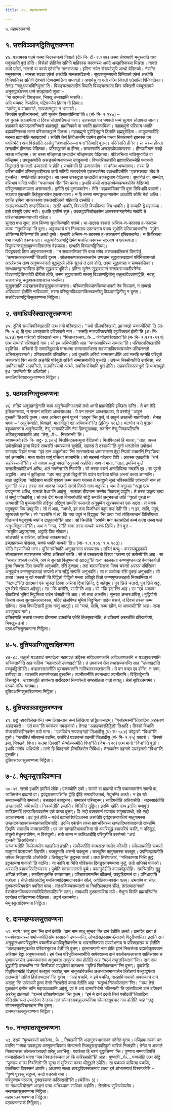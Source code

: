 ```yaml
---
title: ०५. महायञ्ञवग्गो

---
```

५. महायञ्ञवग्गो  


## १. सत्तविञ्ञाणट्ठितिसुत्तवण्णना

४४. पञ्चमस्स पठमे यस्मा निदस्सनत्थे निपातो (दी॰ नि॰ टी॰ २.१२७) तस्मा सेय्यथापि मनुस्साति यथा मनुस्साति वुत्तं होति। विसेसो होतियेव सतिपि बाहिरस्स कारणस्स अभेदे अज्झत्तिकस्स भिन्नत्ता। नानत्तं काये एतेसं, नानत्तो वा कायो एतेसन्ति नानत्तकाया। इमिना नयेन सेसपदेसुपि अत्थो वेदितब्बो। नेसन्ति मनुस्सानम्। नानत्ता सञ्ञा एतेसं अत्थीति नानत्तसञ्ञिनो। सुखसमुस्सयतो विनिपातो एतेसं अत्थीति विनिपातिका सतिपि देवभावे दिब्बसम्पत्तिया अभावतो। अपायेसु वा गतो नत्थि निपातो एतेसन्ति विनिपातिका। तेनाह ‘‘चतुअपायविनिमुत्ता’’ति। पियङ्करमातादीनं वियाति पियङ्करमाता किर यक्खिनी पच्चूससमये अनुरुद्धत्थेरस्स धम्मं सज्झायतो सुत्वा –  
‘‘मा सद्दमकरी पियङ्कर, भिक्खु धम्मपदानि भासति।  
अपि धम्मपदं विजानिय, पटिपज्जेम हिताय नो सिया॥  
‘‘पाणेसु च संयमामसे, सम्पजानमुसा न भणामसे।  
सिक्खेम सुसील्यमत्तनो, अपि मुच्चेम पिसाचयोनिया’’ति॥ (सं॰ नि॰ १.२४०) –  
एवं पुत्तकं सञ्ञापेत्वा तं दिवसं सोतापत्तिफलं पत्ता। उत्तरमाता पन भगवतो धम्मं सुत्वाव सोतापन्ना जाता।  
ब्रह्मकाये पठमज्झाननिब्बत्ते ब्रह्मसमूहे, ब्रह्मनिकाये वा भवाति ब्रह्मकायिका। महाब्रह्मुनो परिसाय भवाति ब्रह्मपारिसज्जा तस्स परिचारकट्ठाने ठितत्ता। महाब्रह्मुनो पुरोहितट्ठाने ठिताति ब्रह्मपुरोहिता। आयुवण्णादीहि महन्ता ब्रह्मानोति महाब्रह्मानो। सतिपि तेसं तिविधानम्पि पठमेन झानेन गन्त्वा निब्बत्तभावे झानस्स पन पवत्तिभेदेन अयं विसेसोति दस्सेतुं ‘‘ब्रह्मपारिसज्जा पना’’तिआदि वुत्तम्। परित्तेनाति हीनेन। सा चस्स हीनता छन्दादीनं हीनताय वेदितब्बा। पटिलद्धमत्तं वा हीनम्। कप्पस्साति असङ्ख्येय्यकप्पस्स । हीनपणीतानं मज्झे भवत्ता मज्झिमम्। सा चस्स मज्झिमता छन्दादीनं मज्झिमताय वेदितब्बा। पटिलभित्वा नातिसुभावितं वा मज्झिमम्। उपड्ढकप्पोति असङ्ख्येय्यकप्पस्स उपड्ढकप्पो। विप्फारिकतरोति ब्रह्मपारिसज्जेहि पमाणतो विपुलतरो सभावतो उळारतरो च होति। सभावेनपि हि उळारतमोव। तं पनेत्थ अप्पमाणम्। तस्स हि परित्ताभादीनं परित्तसुभादीनञ्च काये सतिपि सभाववेमत्ते एकत्तवसेनेव ववत्थपीयतीति ‘‘एकत्तकाया’’त्वेव ते वुच्चन्ति। पणीतेनाति उक्कट्ठेन। सा चस्स उक्कट्ठता छन्दादीनं उक्कट्ठताय वेदितब्बा। सुभावितं वा, सम्मदेव, वसिभावं पापितं पणीतं ‘‘पधानभावं नीत’’न्ति कत्वा। इधापि कप्पो असङ्ख्येय्यकप्पवसेनेव वेदितब्बो परिपुण्णमहाकप्पस्स असम्भवतो। इतीति एवं वुत्तप्पकारेन। तेति ‘‘ब्रह्मकायिका’’ति वुत्ता तिविधापि ब्रह्मानो। सञ्ञाय एकत्ताति तिहेतुकभावेन एकसभावत्ता। न हि तस्सा सम्पयुत्तधम्मवसेन अञ्ञोपि कोचि भेदो अत्थि। एवन्ति इमिना नानत्तकाया एकत्तसञ्ञिनो गहिताति दस्सेति।  
दण्डउक्कायाति दण्डदीपिकाय। सरति धावति, विस्सरति विप्पकिण्णा विय धावति। द्वे कप्पाति द्वे महाकप्पा। इतो परेसुपि एसेव नयो। इधाति इमस्मिं सुत्ते। उक्कट्ठपरिच्छेदवसेन आभस्सरग्गहणेनेव सब्बेपि ते परित्ताभाअप्पमाणाभापि गहिता।  
सुन्दरा पभा सुभा, ताय किण्णा सुभाकिण्णाति वत्तब्बे। भा-सद्दस्स रस्सत्तं अन्तिम-ण-कारस्स ह-कारञ्च कत्वा ‘‘सुभकिण्हा’’ति वुत्ता। अट्ठकथायं पन निच्चलाय एकग्घनाय पभाय सुभोति परियायवचनन्ति ‘‘सुभेन ओकिण्णा विकिण्णा’’ति अत्थो वुत्तो। एत्थापि अन्तिम-ण-कारस्स ह-कारकरणं इच्छितब्बमेव। न छिज्जित्वा पभा गच्छति एकग्घनत्ता। चतुत्थविञ्ञाणट्ठितिमेव भजन्ति कायस्स सञ्ञाय च एकरूपत्ता। विपुलसन्तसुखायुवण्णादिफलत्ता वेहप्फला। एत्थाति विञ्ञाणट्ठितियम्।  
विवट्टपक्खे ठिता अपुनरावत्तनतो। ‘‘न सब्बकालिका’’ति वत्वा तमेव असब्बकालिकत्तं विभावेतुं ‘‘कप्पसतसहस्सम्पी’’तिआदि वुत्तम्। सोळसकप्पसहस्सच्चयेन उप्पन्नानं सुद्धावासब्रह्मानं परिनिब्बायनतो अञ्ञेसञ्च तत्थ अनुप्पज्जनतो बुद्धसुञ्ञे लोके सुञ्ञं तं ठानं होति, तस्मा सुद्धावासा न सब्बकालिका। खन्धावारट्ठानसदिसा होन्ति सुद्धावासभूमियो। इमिना सुत्तेन सुद्धावासानं सत्तावासभावदीपनेनेव विञ्ञाणट्ठितिभावोपि दीपितो होति, तस्मा सुद्धावासापि सत्तसु विञ्ञाणट्ठितीसु चतुत्थविञ्ञाणट्ठितिं, नवसु सत्तावासेसु चतुत्थसत्तावासञ्च भजन्ति।  
सुखुमत्ताति सङ्खारावसेससुखुमभावप्पत्तत्ता। परिब्यत्तविञ्ञाणकिच्चाभावतो नेव विञ्ञाणं, न सब्बसो अविञ्ञाणं होतीति नाविञ्ञाणं, तस्मा परिप्फुतविञ्ञाणकिच्चवन्तीसु विञ्ञाणट्ठितीसु न वुत्तम्।  
सत्तविञ्ञाणट्ठितिसुत्तवण्णना निट्ठिता।  


## २. समाधिपरिक्खारसुत्तवण्णना

४५. दुतिये समाधिपरिक्खाराति एत्थ तयो परिक्खारा। ‘‘रथो सीलपरिक्खारो, झानक्खो चक्कवीरियो’’ति (सं॰ नि॰ ५.४) हि एत्थ अलङ्कारो परिक्खारो नाम। ‘‘सत्तहि नगरपरिक्खारेहि सुपरिक्खतं होती’’ति (अ॰ नि॰ ७.६७) एत्थ परिवारो परिक्खारो नाम। ‘‘गिलानपच्चय…पे॰… जीवितपरिक्खारा’’ति (म॰ नि॰ १.१९१-१९२) एत्थ सम्भारो परिक्खारो नाम। सो इध अधिप्पेतोति आह ‘‘मग्गसमाधिस्स सम्भारा’’ति। परिवारपरिक्खारोपि वट्टतियेव। परिवारो हि सम्मादिट्ठादयो मग्गधम्मा सम्मासमाधिस्स सहजातादिपच्चयभावेन परिकरणतो अभिसङ्खरणतो। परिक्खताति परिवारिता। अयं वुच्चति अरियो सम्मासमाधीति अयं सत्तहि रतनेहि परिवुतो चक्कवत्ती विय सत्तहि अङ्गेहि परिवुतो अरियो सम्मासमाधीति वुच्चति। उपेच्च निस्सीयतीति उपनिसा, सह उपनिसायाति सउपनिसो, सउपनिस्सयो अत्थो, सपरिवारोयेवाति वुत्तं होति। सहकारिकारणभूतो हि धम्मसमूहो इध ‘‘उपनिसो’’ति अधिप्पेतो।  
समाधिपरिक्खारसुत्तवण्णना निट्ठिता।  


## ३. पठमअग्गिसुत्तवण्णना

४६. ततिये अनुडहनट्ठेनाति कामं आहुनेय्यग्गिआदयो तयो अग्गी ब्राह्मणेहिपि इच्छिता सन्ति। ते पन तेहि इच्छितमत्ताव, न सत्तानं तादिसा अत्थसाधका। ये पन सत्तानं अत्थसाधका, ते दस्सेतुं ‘‘आहुनं वुच्चती’’तिआदि वुत्तम्। तत्थ आनेत्वा हुननं पूजनं ‘‘आहुन’’न्ति वुत्तं, तं आहुनं अरहन्ती मातापितरो। तेनाह भगवा – ‘‘आहुनेय्याति, भिक्खवे, मातापितूनं एतं अधिवचन’’न्ति (इतिवु॰ १०६)। यदग्गेन च ते पुत्तानं बहूपकारताय आहुनेय्याति, तेसु सम्मापटिपत्ति नेसं हितसुखावहा, तदग्गेन तेसु मिच्छापटिपत्ति अहितदुक्खावहाति आह ‘‘तेसु…पे॰… निब्बत्तन्ती’’ति।  
स्वायमत्थो (दी॰ नि॰ अट्ठ॰ ३.३०५) मित्तविन्दकवत्थुना वेदितब्बो। मित्तविन्दको हि मातरा, ‘‘तात, अज्ज उपोसथिको हुत्वा विहारे सब्बरत्तिं धम्मस्सवनं सुणोहि, सहस्सं ते दस्सामी’’ति वुत्तो धनलोभेन उपोसथं समादाय विहारं गन्त्वा ‘‘इदं ठानं अकुतोभय’’न्ति सल्लक्खेत्वा धम्मासनस्स हेट्ठा निपन्नो सब्बरत्तिं निद्दायित्वा घरं अगमासि। माता पातोव यागुं पचित्वा उपनामेसि। सो सहस्सं गहेत्वाव पिवि। अथस्स एतदहोसि ‘‘धनं संहरिस्सामी’’ति। सो नावाय समुद्दं पक्खन्दितुकामो अहोसि। अथ नं माता, ‘‘तात, इमस्मिं कुले चत्तालीसकोटिधनं अत्थि, अलं गमनेना’’ति निवारेति। सो तस्सा वचनं अनादियित्वा गच्छति एव। सा पुरतो अट्ठासि। अथ नं कुज्झित्वा ‘‘अयं मय्हं पुरतो तिट्ठती’’ति पादेन पहरित्वा पतितं अन्तरं कत्वा अगमासि।  
माता उट्ठहित्वा ‘‘मादिसाय मातरि एवरूपं कम्मं कत्वा गतस्स ते गतट्ठाने सुखं भविस्सतीति एवंसञ्ञी नाम त्वं पुत्ता’’ति आह। तस्स नावं आरुय्ह गच्छतो सत्तमे दिवसे नावा अट्ठासि। अथ ते मनुस्सा ‘‘अद्धा एत्थ पापपुग्गलो अत्थि, सलाकं देथा’’ति आहंसु। सलाका दीयमाना तस्सेव तिक्खत्तुं पापुणि। ते तस्स उळुम्पं दत्वा तं समुद्दे पक्खिपिंसु। सो एकं दीपं गन्त्वा विमानपेतीहि सद्धिं सम्पत्तिं अनुभवन्तो ताहि ‘‘पुरतो पुरतो मा अगमासी’’ति वुच्चमानोपि तद्दिगुणं तद्दिगुणं सम्पत्तिं पस्सन्तो अनुपुब्बेन खुरचक्कधरं एकं अद्दस। तं चक्कं पदुमपुप्फं विय उपट्ठासि। सो तं आह, ‘‘अम्भो, इदं तया पिळन्धितं पदुमं मय्हं देही’’ति। न इदं, सामि, पदुमं, खुरचक्कं एतन्ति। सो ‘‘वञ्चेसि मं त्वं, किं मया पदुमं न दिट्ठपुब्ब’’न्ति वत्वा ‘‘त्वं लोहितचन्दनं विलिम्पित्वा पिळन्धनं पदुमपुप्फं मय्हं न दातुकामो’’ति आह। सो चिन्तेसि ‘‘अयम्पि मया कतसदिसं कम्मं कत्वा तस्स फलं अनुभवितुकामो’’ति। अथ नं ‘‘गण्ह, रे’’ति वत्वा तस्स मत्थके चक्कं खिपि। तेन वुत्तं –  
‘‘चतुब्भि अट्ठज्झगमा, अट्ठाहि पिच सोळस।  
सोळसाहि च बात्तिंस, अत्रिच्छं चक्कमासदो।  
इच्छाहतस्स पोसस्स, चक्कं भमति मत्थके’’ति॥ (जा॰ १.१.१०४; १.५.१०३)।  
सोति गेहसामिको भत्ता। पुरिमनयेनेवाति अनुडहनस्स पच्चयताय। तत्रिदं वत्थु – कस्सपबुद्धकाले सोतापन्नस्स उपासकस्स भरिया अतिचारं चरति। सो तं पच्चक्खतो दिस्वा ‘‘कस्मा एवं करोसी’’ति आह। सा ‘‘सचाहं एवरूपं करोमि, अयं मे सुनखो विलुप्पमानो खादतू’’ति वत्वा कालकता कण्णमुण्डकदहे वेमानिकपेती हुत्वा निब्बत्ता दिवा सम्पत्तिं अनुभवति, रत्तिं दुक्खम्। तदा बाराणसिराजा मिगवं चरन्तो अरञ्ञं पविसित्वा अनुपुब्बेन कण्णमुण्डकदहं सम्पत्तो ताय सद्धिं सम्पत्तिं अनुभवति। सा तं वञ्चेत्वा रत्तिं दुक्खं अनुभवति। सो ञत्वा ‘‘कत्थ नु खो गच्छती’’ति पिट्ठितो पिट्ठितो गन्त्वा अविदूरे ठितो कण्णमुण्डकदहतो निक्खमित्वा तं ‘‘पटपट’’न्ति खादमानं एकं सुनखं दिस्वा असिना द्विधा छिन्दि, द्वे अहेसुम्। पुन छिन्ने चत्तारो, पुन छिन्ने अट्ठ, पुन छिन्ने सोळस अहेसुम्। सा ‘‘किं करोसि, सामी’’ति आह। सो ‘‘किं इद’’न्ति आह। सा ‘‘एवं अकत्वा खेळपिण्डं भूमियं निट्ठुभित्वा पादेन घंसाही’’ति आह। सो तथा अकासि। सुनखा अन्तरधायिंसु। मुट्ठियोगो किरायं तस्स सुनखन्तरधानस्स, यदिदं खेळपिण्डं भूमियं निट्ठुभित्वा पादेन घंसनं, तं दिवसं तस्सा कम्मं खीणम्। राजा विप्पटिसारी हुत्वा गन्तुं आरद्धो। सा ‘‘मय्हं, सामि, कम्मं खीणं, मा अगमासी’’ति आह। राजा अस्सुत्वाव गतो।  
दक्खिणाति चत्तारो पच्चया दीयमाना दक्खन्ति एतेहि हितसुखानीति, तं दक्खिणं अरहतीति दक्खिणेय्यो, भिक्खुसङ्घो।  
पठमअग्गिसुत्तवण्णना निट्ठिता।  


## ४-५. दुतियअग्गिसुत्तादिवण्णना

४७-४८. चतुत्थे यञ्ञवाटं सम्पादेत्वा महायञ्ञं उद्दिस्स सविञ्ञाणकानि अविञ्ञाणकानि च यञ्ञूपकरणानि सज्जितानीति आह पाळियं ‘‘महायञ्ञो उपक्खटो’’ति। तं उपकरणं तेसं तथासज्जनन्ति आह ‘‘उपक्खटोति पच्चुपट्ठितो’’ति। वच्छतरसतानीति युवभावप्पत्तानि नातिबलववच्छसतानि। ते पन वच्छा एव होन्ति, न दम्मा, बलीबद्दा वा। उरब्भाति तरुणमेण्डका वुच्चन्ति। उपनीतानीति ठपनत्थाय उपनीतानि। विहिंसट्ठेनाति हिंसनट्ठेन। उपवायतूति उपगन्त्वा सरीरदरथं निब्बापेन्तो सण्हसीतला वातो वायतु। सेसं सुविञ्ञेय्यमेव। पञ्चमे नत्थि वत्तब्बम्।  
दुतियअग्गिसुत्तादिवण्णना निट्ठिता।  


## ६. दुतियसञ्ञासुत्तवण्णना

४९. छट्ठे न्हारुविलेखनन्ति चम्मं लिखन्तानं चम्मं लिखित्वा छड्डितकसटम्। ‘‘एसोहमस्मी’’तिआदिना अहंकरणं अहङ्कारो। ‘‘एतं ममा’’ति ममंकरणं ममङ्कारो। तेनाह ‘‘अहङ्कारदिट्ठितो’’तिआदि। तिस्सो विधाति सेय्यसदिसहीनवसेन तयो माना। ‘‘एकविधेन रूपसङ्गहो’’तिआदीसु (ध॰ स॰ ५८४) कोट्ठासो ‘‘विधा’’ति वुत्तो। ‘‘कथंविधं सीलवन्तं वदन्ति, कथंविधं पञ्ञवन्तं वदन्ती’’तिआदीसु (सं॰ नि॰ १.९५) पकारो। ‘‘तिस्सो इमा, भिक्खवे, विधा। कतमा तिस्सो? सेय्योहमस्मीति विधा’’ति (विभ॰ ९२०) एत्थ मानो ‘‘विधा’’ति वुत्तो। इधापि मानोव अधिप्पेतो। मानो हि विदहनतो हीनादिवसेन तिविधा। तेनाकारेन दहनतो उपदहनतो ‘‘विधा’’ति वुच्चति।  
दुतियसञ्ञासुत्तवण्णना निट्ठिता।  


## ७-८. मेथुनसुत्तादिवण्णना

५०-५१. सत्तमे इधाति इमस्मिं लोके। एकच्चोति एको। समणो वा ब्राह्मणो वाति पब्बज्जामत्तेन समणो वा, जातिमत्तेन ब्राह्मणो वा। द्वयंद्वयसमापत्तिन्ति द्वीहि द्वीहि समापज्जितब्बं, मेथुनन्ति अत्थो। न हेव खो समापज्जतीति सम्बन्धो। उच्छादनं उब्बट्टनम्। सम्बाहनं परिमद्दनम्। सादियतीति अधिवासेति। तदस्सादेतीति उच्छादनादिं अभिरमति। निकामेतीति इच्छति। वित्तिन्ति तुट्ठिम्। इदम्पि खोति एत्थ इदन्ति यथावुत्तं सादियनादिं खण्डादिभाववसेन एकं कत्वा वुत्तम्। पि-सद्दो वक्खमानं उपादाय समुच्चयत्थो, खो-सद्दो अवधारणत्थो। इदं वुत्तं होति – यदेतं ब्रह्मचारिपटिञ्ञस्स असतिपि द्वयंद्वयसमापत्तियं मातुगामस्स उच्छादननहापनसम्बाहनसादियनादि। इदम्पि एकंसेन तस्स ब्रह्मचरियस्स खण्डादिभावापादनतो खण्डम्पि छिद्दम्पि सबलम्पि कम्मासम्पीति। एवं पन खण्डादिभावापत्तिया सो अपरिसुद्धं ब्रह्मचरियं चरति, न परिसुद्धं, संयुत्तो मेथुनसंयोगेन, न विसंयुत्तो। ततो चस्स न जातिआदीहि परिमुत्तीति दस्सेन्तो ‘‘अयं वुच्चती’’तिआदिमाह।  
सञ्जग्घतीति किलेसवसेन महाहसितं हसति। संकीळतीति कायसंसग्गवसेन कीळति। संकेलायतीति सब्बसो मातुगामं केलायन्तो विहरति। चक्खुनाति अत्तनो चक्खुना। चक्खुन्ति मातुगामस्स चक्खुम्। उपनिज्झायतीति उपेच्च निज्झायति ओलोकेति। तिरोकुट्टन्ति कुट्टस्स परतो। तथा तिरोपाकारं, ‘‘मत्तिकामया भित्ति कुट्टं, इट्ठकामया पाकारो’’ति वदन्ति। या काचि वा भित्ति पोरिसका दियड्ढरतनप्पमाणा कुट्टं, ततो अधिको पाकारो। अस्साति ब्रह्मचारिपटिञ्ञस्स। पुब्बेति वतसमादानतो पुब्बे। कामगुणेहीति कामकोट्ठासेहि। समप्पितन्ति सुट्ठु अप्पितं सहितम्। समङ्गिभूतन्ति समन्नागतम्। परिचारयमानन्ति कीळन्तं, उपट्ठहियमानं वा। पणिधायाति पत्थेत्वा। सीलेनातिआदीसु यमनियमादिसमादानवसेन सीलं, अवीतिक्कमवसेन वतम्। उभयम्पि वा सीलं, दुक्करचरियवसेन पवत्तितं वतम्। तंतंअकिच्चसम्मततो वा निवत्तिलक्खणं सीलं, तंतंसमादानवतो वेसभोजनकिच्चकरणादिविसेसप्पटिपत्ति वतम्। सब्बथापि दुक्करचरिया तपो। मेथुना विरति ब्रह्मचरियन्ति एवम्पेत्थ पाळिवण्णना वेदितब्बा। अट्ठमं उत्तानमेव।  
मेथुनसुत्तादिवण्णना निट्ठिता।  


## ९. दानमहप्फलसुत्तवण्णना

५२. नवमे ‘‘साहु दान’’न्ति दानं देतीति ‘‘दानं नाम साधु सुन्दर’’न्ति दानं देतीति अत्थो। दानञ्हि दत्वा तं पच्चवेक्खन्तस्स पामोज्जपीतिसोमनस्सादयो उप्पज्जन्ति, लोभदोसइस्सामच्छेरादयो विदूरीभवन्ति। इदानि दानं अनुकूलधम्मपरिब्रूहनेन पच्चनीकधम्मविदूरीकरणेन च भावनाचित्तस्स उपसोभनाय च परिक्खाराय च होतीति ‘‘अलङ्कारभूतञ्चेव परिवारभूतञ्च देती’’ति वुत्तम्। झानानागामी नाम होति झानं निब्बत्तेत्वा ब्रह्मलोकूपपन्नानं अरियानं हेट्ठा अनुप्पज्जनतो। इमं पेच्च परिभुञ्जिस्सामीति सापेक्खस्स दानं परलोकफलासाय सातिसयाय च पुब्बाचारवसेन उप्पज्जमानाय अनुभवत्ता तण्हुत्तरं नाम होतीति आह ‘‘पठमं तण्हुत्तरियदान’’न्ति। दानं नाम बुद्धादीहि पसत्थन्ति गरुं चित्तीकारं उपट्ठपेत्वा दातब्बत्ता ‘‘दुतियं चित्तीकारदान’’न्ति वुत्तम्। पुब्बकेहि पितुपितामहेहि दिन्नपुब्बं कतपुब्बं जहापेतुं नाम नानुच्छविकन्ति अत्तभावसभागवसेन हिरोत्तप्पं पच्चुपट्ठपेत्वा दातब्बतो ‘‘ततियं हिरोत्तप्पदान’’न्ति वुत्तम्। ‘‘अहं पचामि, न इमे पचन्ति, नारहामि पचन्तो अपचन्तानं दानं अदातु’’न्ति एवंसञ्ञी हुत्वा देन्तो निरवसेसं कत्वा देतीति आह ‘‘चतुत्थं निरवसेसदान’’न्ति। ‘‘यथा तेसं पुब्बकानं इसीनं तानि महायञ्ञकानि अहेसुं, एवं मे अयं दानपरिभोगो भविस्सती’’ति एवंसञ्ञिनो दानं दक्खिणं अरहेसु दातब्बतो ‘‘पञ्चमं दक्खिणेय्यदान’’न्ति वुत्तम्। ‘‘इमं मे दानं ददतो चित्तं पसीदती’’तिआदिना पीतिसोमनस्सं उप्पादेत्वा देन्तस्स दानं सोमनस्सबाहुल्लप्पत्तिया सोमनस्सुपचारं नाम होतीति आह ‘‘छट्ठं सोमनस्सुपविचारदान’’न्ति वुत्तम्।  
दानमहप्फलसुत्तवण्णना निट्ठिता।  


## १०. नन्दमातासुत्तवण्णना

५३. दसमे ‘‘वुत्थवस्सो पवारेत्वा…पे॰… निक्खमी’’ति अङ्गुत्तरभाणकानं मतेनेतं वुत्तम्। मज्झिमभाणका पन वदन्ति ‘‘भगवा उपकट्ठाय वस्सूपनायिकाय जेतवनतो भिक्खुसङ्घपरिवुतो चारिकं निक्खमि। तेनेव च अकाले निक्खन्तत्ता कोसलराजादयो वारेतुं आरभिंसु। पवारेत्वा हि चरणं बुद्धाचिण्ण’’न्ति। पुण्णाय सम्मापटिपत्तिं पच्चासीसन्तो भगवा ‘‘मम निवत्तनपच्चया त्वं किं करिस्ससी’’ति आह। पुण्णापि…पे॰… पब्बजीति एत्थ सेट्ठि ‘‘पुण्णाय भगवा निवत्तितो’’ति सुत्वा तं भुजिस्सं कत्वा धीतुट्ठाने ठपेसि। सा पब्बज्जं याचित्वा पब्बजि, पब्बजित्वा विपस्सनं आरभि। अथस्सा सत्था आरद्धविपस्सकभावं ञत्वा इमं ओभासगाथं विस्सज्जेसि –  
‘‘पुण्णे पूरस्सु सद्धम्मं, चन्दो पन्नरसो यथा।  
परिपुण्णाय पञ्ञाय, दुक्खस्सन्तं करिस्ससी’’ति॥ (थेरीगा॰ ३)।  
सा गाथापरियोसाने अरहत्तं पत्वा अभिञ्ञाता साविका अहोसि। सेसमेत्थ सुविञ्ञेय्यमेव।  
नन्दमातासुत्तवण्णना निट्ठिता।  
महायञ्ञवग्गवण्णना निट्ठिता।  
पठमपण्णासकं निट्ठितम्।  